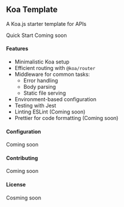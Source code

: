  
## Koa Template

A Koa.js starter template for APIs

Quick Start
Coming soon

#### Features

- Minimalistic Koa setup 
- Efficient routing with `@koa/router`
- Middleware for common tasks:
    - Error handling
    - Body parsing
    - Static file serving
- Environment-based configuration
- Testing with Jest
- Linting ESLint (Coming soon)
- Prettier for code formatting (Coming soon)

#### Configuration
Coming soon

#### Contributing
Coming soon

#### License
Cosming soon
